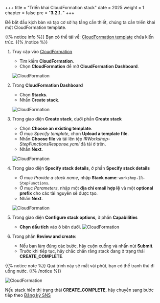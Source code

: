 +++
title = "Triển khai CloudFormation stack"
date = 2025
weight = 1
chapter = false
pre = "<b>3.2.1. </b>"
+++

<!-- #### Tạo IAM Policies & Roles: -->
Để bắt đầu kịch bản và tạo cơ sở hạ tầng cần thiết, chúng ta cần triển khai một CloudFormation template.

{{% notice info %}}
Bạn có thể tải về: [CloudFormation template](../../../../files/IRWorkshop-StepFunctionsResponse.yaml) chứa kiến trúc.
{{% /notice %}}

1. Truy cập vào [CloudFormation](https://us-east-1.console.aws.amazon.com/cloudformation/home?region=us-east-1#/stacks/create)

   - Tìm kiếm **CloudFormation**.
   - Chọn **CloudFormation** để mở **CloudFormation Dashboard**.

   ![CloudFormation](../../../../images/2/2.1/CloudFormation.png)

2. Trong **CloudFormation Dashboard**

   - Chọn **Stacks**.
   - Nhấn **Create stack**.

   ![CloudFormation](../../../../images/2/2.1/Stack.png?width=90pc)

3. Trong giao diện **Create stack**, dưới phần **Create stack**

   - Chọn **Choose an existing template**.
   - Ở mục _Specify template_, chọn **Upload a template file**.
   - Nhấn **Choose file** và tải lên tệp _IRWorkshop-StepFunctionsResponse.yaml_ đã tải ở trên.
   - Nhấn **Next**.

   ![CloudFormation](../../../../images/3/3.2/3.2.1/Create_stack.png?width=90pc)

4. Trong giao diện **Specify stack details**, ở phần **Specify stack details**

   - Ở mục _Provide a stack name_, nhập **Stack name**: `workshop-IR-StepFunctions`.
   - Ở mục _Parameters_, nhập một **địa chỉ email hợp lệ** và một **optional prefix** cho các tài nguyên sẽ được tạo.
   - Nhấn **Next**.

   ![CloudFormation](../../../../images/3/3.2/3.2.1/Specify_stack_details.png?width=90pc)

5. Trong giao diện **Configure stack options**, ở phần **Capabilities**

   - **Chọn dấu tích** vào ô bên dưới.
     ![CloudFormation](../../../../images/3/3.2/3.2.1/Capabilities.png?width=90pc)

6. Trong phần **Review and create**:
   - Nếu bạn làm đúng các bước, hãy cuộn xuống và nhấn nút **Submit**.
   - Trước khi tiếp tục, hãy chắc chắn rằng stack đang ở trạng thái **CREATE_COMPLETE**.

{{% notice note %}}
Quá trình này sẽ mất vài phút, bạn có thể tranh thủ đi uống nước.
{{% /notice %}}

   ![CloudFormation](../../../../images/3/3.2/3.2.1/Stack_create_complete.png?width=90pc)

Nếu stack hiển thị trạng thái **CREATE_COMPLETE**, hãy chuyển sang bước tiếp theo [Đăng ký SNS](../3.2.2-SNS-subscription)
